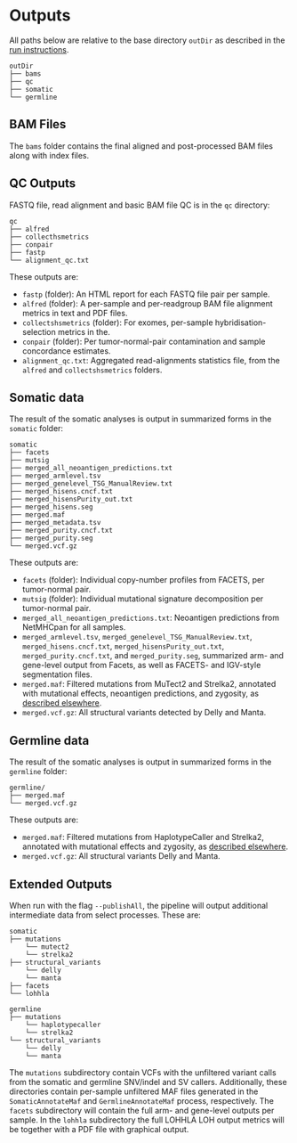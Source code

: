# Outputs

All paths below are relative to the base directory `outDir` as described in the [run instructions](running-the-pipeline.md).
```shell
outDir
├── bams
├── qc
├── somatic
└── germline
```

## BAM Files 

The `bams` folder contains the final aligned and post-processed BAM files along with index files.

## QC Outputs

FASTQ file, read alignment and basic BAM file QC is in the `qc` directory:

```shell
qc
├── alfred
├── collecthsmetrics
├── conpair
├── fastp
└── alignment_qc.txt
```

These outputs are:
- `fastp` (folder): An HTML report for each FASTQ file pair per sample.
- `alfred` (folder): A per-sample and per-readgroup BAM file alignment metrics in text and PDF files.
- `collectshsmetrics` (folder): For exomes, per-sample hybridisation-selection metrics in the.
- `conpair` (folder): Per tumor-normal-pair contamination and sample concordance estimates.
- `alignment_qc.txt`: Aggregated read-alignments statistics file, from the `alfred` and `collectshsmetrics` folders.

## Somatic data

The result of the somatic analyses is output in summarized forms in the `somatic` folder: 

```shell
somatic
├── facets
├── mutsig
├── merged_all_neoantigen_predictions.txt
├── merged_armlevel.tsv
├── merged_genelevel_TSG_ManualReview.txt
├── merged_hisens.cncf.txt
├── merged_hisensPurity_out.txt
├── merged_hisens.seg
├── merged.maf
├── merged_metadata.tsv
├── merged_purity.cncf.txt
├── merged_purity.seg
└── merged.vcf.gz
```

These outputs are:
- `facets` (folder): Individual copy-number profiles from FACETS, per tumor-normal pair.
- `mutsig` (folder): Individual mutational signature decomposition per tumor-normal pair.
- `merged_all_neoantigen_predictions.txt`: Neoantigen predictions from NetMHCpan for all samples.
- `merged_armlevel.tsv`, `merged_genelevel_TSG_ManualReview.txt`, `merged_hisens.cncf.txt`, `merged_hisensPurity_out.txt`, `merged_purity.cncf.txt`, and `merged_purity.seg`, summarized arm- and gene-level output from Facets, as well as FACETS- and IGV-style segmentation files.
- `merged.maf`: Filtered mutations from MuTect2 and Strelka2, annotated with mutational effects, neoantigen predictions, and zygosity, as [described elsewhere](variant-annotation-and-filtering.md#somatic-snvs-and-indels).
- `merged.vcf.gz`: All structural variants detected by Delly and Manta.

## Germline data

The result of the somatic analyses is output in summarized forms in the `germline` folder: 

```shell
germline/
├── merged.maf
└── merged.vcf.gz
```

These outputs are:
- `merged.maf`: Filtered mutations from HaplotypeCaller and Strelka2, annotated with mutational effects and zygosity, as [described elsewhere](variant-annotation-and-filtering.md#germline-snvs-and-indels).
- `merged.vcf.gz`: All structural variants Delly and Manta.

## Extended Outputs

When run with the flag `--publishAll`, the pipeline will output additional intermediate data from select processes. These are:

```shell
somatic
├── mutations
    └── mutect2
    └── strelka2
├── structural_variants
    └── delly
    └── manta    
├── facets
└── lohhla

germline
├── mutations
    └── haplotypecaller
    └── strelka2
└── structural_variants
    └── delly
    └── manta
```

The `mutations` subdirectory contain VCFs with the unfiltered variant calls from the somatic and germline SNV/indel and SV callers. Additionally, these directories contain per-sample unfiltered MAF files generated in the `SomaticAnnotateMaf` and `GermlineAnnotateMaf` process, respectively. The `facets` subdirectory will contain the full arm- and gene-level outputs per sample. In the `lohhla` subdirectory the full LOHHLA LOH output metrics will be together with a PDF file with graphical output.
